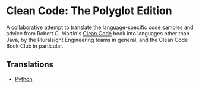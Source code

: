 # Clean Code: The Polyglot Edition

A collaborative attempt to translate the language-specific code samples and advice from Robert C. Martin's [Clean Code](https://www.amazon.com/Clean-Code-Handbook-Software-Craftsmanship/dp/0132350882) book into languages other than Java, by the Pluralsight Engineering teams in general, and the Clean Code Book Club in particular.

## Translations

* [Python](python/PYTHON.md)
